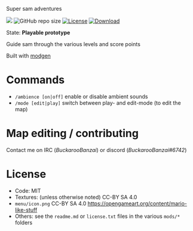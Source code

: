 Super sam adventures

![](https://github.com/BuckarooBanzay/super_sam/workflows/luacheck/badge.svg)
![GitHub repo size](https://img.shields.io/github/repo-size/buckaroobanzay/super_sam)
[![License](https://img.shields.io/badge/License-MIT%20and%20CC%20BY--SA%204.0-green.svg)](license.txt)
[![Download](https://img.shields.io/badge/Download-ContentDB-blue.svg)](https://content.minetest.net/packages/BuckarooBanzay/super_sam)

State: **Playable prototype**

Guide sam through the various levels and score points

Built with [modgen](https://github.com/Buckaroobanzay/modgen)

# Commands

* `/ambience [on|off]` enable or disable ambient sounds
* `/mode [edit|play]` switch between play- and edit-mode (to edit the map)

# Map editing / contributing

Contact me on IRC (*BuckarooBanzai*) or discord (*BuckarooBanzai#6742*)

# License

* Code: MIT
* Textures: (unless otherwise noted) CC-BY SA 4.0
* `menu/icon.png` CC-BY SA 4.0 https://opengameart.org/content/mario-like-stuff
* Others: see the `readme.md` or `license.txt` files in the various `mods/*` folders
